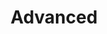 ---
title: Advanced
description: Explore advanced programming concepts with in-depth guides and tutorials on Fireship.io.
---